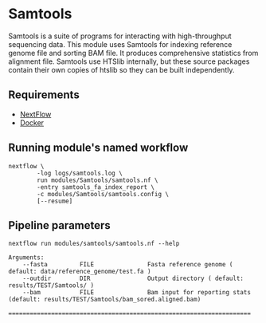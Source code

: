# Samtools
Samtools is a suite of programs for interacting with high-throughput sequencing data. This module
uses Samtools for indexing reference genome file  and sorting BAM file. It produces comprehensive statistics from alignment file. Samtools use HTSlib internally, but these source packages contain their own copies of htslib so they can be built independently.
## Requirements

- <a href="https://www.nextflow.io/">NextFlow</a>
- <a href="https://www.docker.com/">Docker</a>

## Running module's named workflow

```
nextflow \
        -log logs/samtools.log \                                  
        run modules/Samtools/samtools.nf \                                 
        -entry samtools_fa_index_report \
        -c modules/Samtools/samtools.config \
        [--resume]
```

## Pipeline parameters

```
nextflow run modules/samtools/samtools.nf --help
```

```
Arguments:
    --fasta         FILE               Fasta reference genome ( default: data/reference_genome/test.fa )
    --outdir        DIR                Output directory ( default: results/TEST/Samtools/ )
    --bam           FILE               Bam input for reporting stats (default: results/TEST/Samtools/bam_sored.aligned.bam)

====================================================================
```
